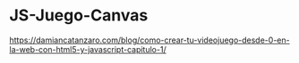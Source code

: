 # JS-Juego-Canvas
https://damiancatanzaro.com/blog/como-crear-tu-videojuego-desde-0-en-la-web-con-html5-y-javascript-capitulo-1/
